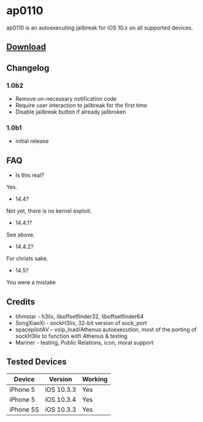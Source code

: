 # ap0110
ap0110 is an autoexecuting jailbreak for iOS 10.x on all supported devices.

## [Download](https://github.com/athenusdev/ap0110/releases/download/1.0b2/ap0110.ipa)
## Changelog
### 1.0b2
- Remove un-necessary notification code
- Require user interaction to jailbreak for the first time
- Disable jailbreak button if already jailbroken
### 1.0b1
- initial release

## FAQ
- Is this real?

Yes.

- 14.4?

Not yet, there is no kernel exploit.

- 14.4.1?

See above.

- 14.4.2?

For christs sake.

- 14.5?

You were a mistake


## Credits
* tihmstar        - h3lix, liboffsetfinder32, liboffsetfinder64
* SongXiaoXi      - sockH3lix, 32-bit version of sock_port
* spacepilotAV    - voip_load/Athenus autoexecution, most of the porting of sockH3lix to function with Athenus & testing
* Mariner         - testing, Public Relations, icon, moral support

## Tested Devices

|Device|Version|Working|
|---|---|---|
| iPhone 5 | iOS 10.3.3 | Yes |
| iPhone 5 | iOS 10.3.4 | Yes |
| iPhone 5S | iOS 10.3.3 | Yes |
